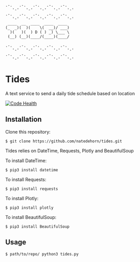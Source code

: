     .-.   .-.   .-.   .-.   .-.   
       '-'   '-'   '-'   '-'   '-'  
    .-.   .-.   .-.   .-.   .-.
       '-'   '-'   '-'   '-'   '-' 
     ____  __  ____  ____  ____ 
    (_  _)(  )(    \(  __)/ ___)
      )(   )(  ) D ( ) _) \___ \
     (__) (__)(____/(____)(____/

    .-.   .-.   .-.   .-.   .-. 
       '-'   '-'   '-'   '-'   '-' 
    .-.   .-.   .-.   .-.   .-.   
       '-'   '-'   '-'   '-'   '-'

# Tides #
A text service to send a daily tide schedule based on location

[![Code Health](https://landscape.io/github/natedehorn/tides/master/landscape.svg?style=flat)](https://landscape.io/github/natedehorn/tides/master)

## Installation ##

Clone this repository:
```
$ git clone https://github.com/natedehorn/tides.git
```

Tides relies on DateTime, Requests, Plotly and BeautifulSoup

To install DateTime:

```
$ pip3 install datetime
```

To install Requests:

```
$ pip3 install requests
```

To install Plotly:

```
$ pip3 install plotly
```

To install BeautifulSoup:

```
$ pip3 install BeautifulSoup
```

## Usage ##


```
$ path/to/repo/ python3 tides.py